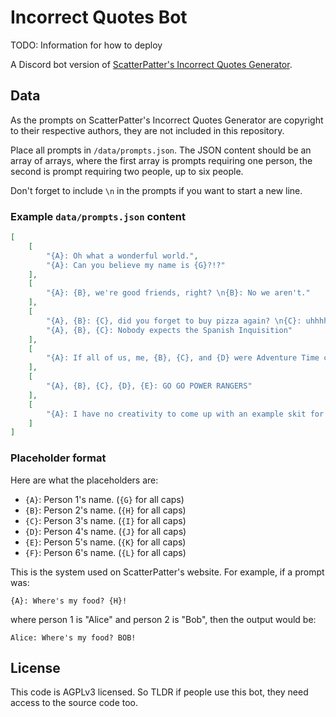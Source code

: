 # Incorrect Quotes Bot
TODO: Information for how to deploy

A Discord bot version of [ScatterPatter's Incorrect Quotes Generator](https://incorrect-quotes-generator.neocities.org/).

## Data 
As the prompts on ScatterPatter's Incorrect Quotes Generator are copyright to their respective authors, they are not included in this repository.

Place all prompts in `/data/prompts.json`. The JSON content should be an array of arrays, where the first array is prompts requiring one person, the second is prompt requiring two people, up to six people.

Don't forget to include `\n` in the prompts if you want to start a new line.

### Example `data/prompts.json` content

```json
[
    [
        "{A}: Oh what a wonderful world.",
        "{A}: Can you believe my name is {G}?!?"  
    ],
    [
        "{A}: {B}, we're good friends, right? \n{B}: No we aren't."
    ],
    [
        "{A}, {B}: {C}, did you forget to buy pizza again? \n{C}: uhhhh...",
        "{A}, {B}, {C}: Nobody expects the Spanish Inquisition"
    ],
    [
        "{A}: If all of us, me, {B}, {C}, and {D} were Adventure Time characters, who do you think would be the slime elemental?"
    ],
    [
        "{A}, {B}, {C}, {D}, {E}: GO GO POWER RANGERS"
    ],
    [
        "{A}: I have no creativity to come up with an example skit for six characters."
    ]
]
```

### Placeholder format
Here are what the placeholders are:
* `{A}`: Person 1's name. (`{G}` for all caps)
* `{B}`: Person 2's name. (`{H}` for all caps)
* `{C}`: Person 3's name. (`{I}` for all caps)
* `{D}`: Person 4's name. (`{J}` for all caps)
* `{E}`: Person 5's name. (`{K}` for all caps)
* `{F}`: Person 6's name. (`{L}` for all caps)

This is the system used on ScatterPatter's website. For example, if a prompt was:

```
{A}: Where's my food? {H}!
```

where person 1 is "Alice" and person 2 is "Bob", then the output would be:

```
Alice: Where's my food? BOB!
```

## License

This code is AGPLv3 licensed. So TLDR if people use this bot, they need access to the source code too. 